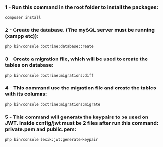 ### 1 - Run this command in the root folder to install the packages: 
```bash
composer install
```

### 2 - Create the database. (The mySQL server must be running (xampp etc)):
```bash
php bin/console doctrine:database:create
```

### 3 - Create a migration file, which will be used to create the tables on database:
```bash
php bin/console doctrine:migrations:diff
```

### 4 - This command use the migration file and create the tables with its columns:
```bash
php bin/console doctrine:migrations:migrate
```

### 5 - This command will generate the keypairs to be used on JWT. Inside config/jwt must be 2 files after run this command: private.pem and public.pem:
```bash
php bin/console lexik:jwt:generate-keypair
```